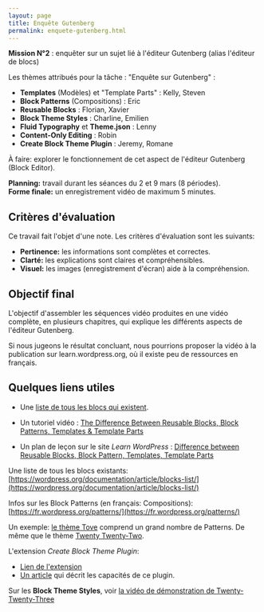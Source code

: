 ```yaml
---
layout: page
title: Enquête Gutenberg
permalink: enquete-gutenberg.html
---
```


**Mission N°2** : enquêter sur un sujet lié à l'éditeur Gutenberg (alias l'éditeur de blocs)

Les thèmes attribués pour la tâche : "Enquête sur Gutenberg" :

- **Templates** (Modèles) et "Template Parts" : Kelly, Steven
- **Block Patterns** (Compositions) : Eric
- **Reusable Blocks** : Florian, Xavier
- **Block Theme Styles** : Charline, Emilien
- **Fluid Typography** et **Theme.json** : Lenny
- **Content-Only Editing** : Robin
- **Create Block Theme Plugin** : Jeremy, Romane

À faire: explorer le fonctionnement de cet aspect de l'éditeur Gutenberg (Block Editor).

**Planning:** travail durant les séances du 2 et 9 mars (8 périodes).  
**Forme finale:** un enregistrement vidéo de maximum 5 minutes.

## Critères d'évaluation

Ce travail fait l'objet d'une note. Les critères d'évaluation sont les suivants:

- **Pertinence:** les informations sont complètes et correctes.
- **Clarté:** les explications sont claires et compréhensibles.
- **Visuel:** les images (enregistrement d'écran) aide à la compréhension.

## Objectif final

L'objectif d'assembler les séquences vidéo produites en une vidéo complète, en plusieurs chapitres, qui explique les différents aspects de l'éditeur Gutenberg.

Si nous jugeons le résultat concluant, nous pourrions proposer la vidéo à la publication sur learn.wordpress.org, où il existe peu de ressources en français.

## Quelques liens utiles

- Une [liste de tous les blocs qui existent](https://wordpress.org/documentation/article/blocks-list/).

- Un tutoriel vidéo : [The Difference Between Reusable Blocks, Block Patterns, Templates & Template Parts](https://learn.wordpress.org/tutorial/the-difference-between-reusable-blocks-block-patterns-templates-and-template-parts/)
- Un plan de leçon sur le site *Learn WordPress* : [Difference between Reusable Blocks, Block Pattern, Templates, Template Parts](https://learn.wordpress.org/lesson-plan/difference-between-reusable-blocks-block-pattern-templates-template-parts/)

Une liste de tous les blocs existants: [https://wordpress.org/documentation/article/blocks-list/](https://wordpress.org/documentation/article/blocks-list/)

Infos sur les Block Patterns (en français: Compositions): 
[https://fr.wordpress.org/patterns/](https://fr.wordpress.org/patterns/)

Un exemple: [le thème Tove](https://wordpress.org/themes/tove/) comprend un grand nombre de Patterns. De même que le thème [Twenty Twenty-Two](https://wordpress.org/themes/twentytwentytwo/).

L'extension *Create Block Theme Plugin*:

- [Lien de l'extension](https://wordpress.org/plugins/create-block-theme/)
- [Un article](https://wptavern.com/wordpress-themes-team-releases-new-plugin-for-creating-block-themes) qui décrit les capacités de ce plugin.

Sur les **Block Theme Styles**, voir [la vidéo de démonstration de Twenty-Twenty-Three](https://www.youtube.com/watch?v=LIFztRUNLNc)
